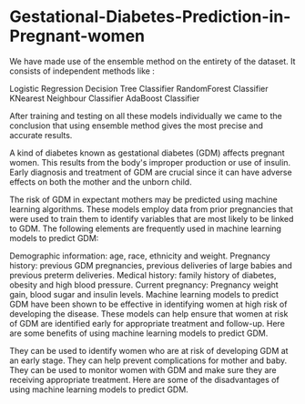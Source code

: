 # Gestational-Diabetes-Prediction-in-Pregnant-women

We have made use of the ensemble method on the entirety of the dataset. It consists of independent methods like :

Logistic Regression
Decision Tree Classifier
RandomForest Classifier
KNearest Neighbour Classifier
AdaBoost Classifier

After training and testing on all these models individually we came to the conclusion that using ensemble method gives the most precise and accurate results.

A kind of diabetes known as gestational diabetes (GDM) affects pregnant women. This results from the body's improper production or use of insulin. Early diagnosis and treatment of GDM are crucial since it can have adverse effects on both the mother and the unborn child.  

The risk of GDM in expectant mothers may be predicted using machine learning algorithms. These models employ data from prior pregnancies that were used to train them to identify variables that are most likely to be linked to GDM. The following elements are frequently used in machine learning models to predict GDM: 
 
Demographic information: age, race, ethnicity and weight.  Pregnancy history:  previous GDM pregnancies, previous deliveries of large babies and previous preterm deliveries. Medical history: family history of diabetes, obesity and high blood pressure.  Current pregnancy: Pregnancy weight gain, blood sugar  and insulin levels.  Machine learning models to predict GDM have been shown to be effective in identifying women  at high risk of developing the disease. These models can help  ensure that women  at risk of GDM are identified early for appropriate treatment and follow-up. 
 Here are some benefits of using machine learning models to predict GDM. 
 
 They can be used to identify women who are at risk of developing GDM at an early stage. They can help  prevent complications for  mother and  baby.  They can be used to monitor women with GDM and make sure they are receiving appropriate treatment.  Here are some of the disadvantages of using machine learning models to predict GDM.
